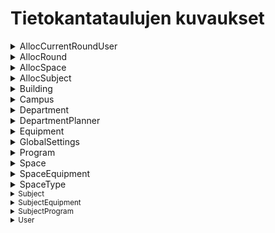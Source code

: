 # Tietokantataulujen kuvaukset

<details><summary>AllocCurrentRoundUser</summary>

***Ei ainakaan vielä käytössä**

|Sarake			|	Tyyppi		|	Avaimet 	|	Kuvaus					
|:-----			| :------- 		| 	------- 	|	------ 					
|<u>allocId</u>	| INTEGER		| PK 			| 			
|<u>UserId</u>	| INTEGER		| PK, FK   		| Viittaus User taulun Id	

</details>

<details><summary>AllocRound</summary>
<small> (Laskenta tietylle kaudelle. Esimerkiksi kesä 2022 kurssit) </small>

Sarake			|	Tyyppi		|	Avaimet		|	Kuvaus
:-----			|	:---		|	-------		|	------
 <u>id</u>		| INTEGER		| PK			| Yksilöivä pääavain
 date			| TIMESTAMP 	|				| Laskennan luontiaika
 name			| VARCHAR(255)	|				| Laskennan nimi. eg. "Syksyn 2022 virallinen"			
 isSeasonAlloc	| BOOLEAN 		|				| Onko kausi aktiviinen
 userId			| INTEGER		| FK(User.id)	| Laskennan luoja/ylläpitäjä
 description 	| VARCHAR(16000)|				| Mahdollinen kuvaus laskentaa varten
 lastModified 	| TIMESTAMP 	|				| Viimeinen muokkaus laskennassa, automaattisesti luotu aika

</details>

<details><summary>AllocSpace</summary>
<small> (Tilanvaraukset laskennassa) </small>

 Sarake			|	Tyyppi		|	Avaimet			            	|	Kuvaus
 :-----			|	:----		|	------			            	|	------
 allocSubjectId | INTEGER		| PK, FK(allocSubject.subjectId)	| Opetus
 allocRound     | INTEGER		| PK, FK(allocSubject.allocRound)	| Laskenta esim. Syksy 2022
 spaceId 		| INTEGER		| PK, FK(space.id)	            	| Varattu tila
 sessionAmount	| INTEGER		| 					            	| Tilassa tapahtuvien opetuskertojen määrä
 totalTime		| TIME			|					            	| Opetusta varten varattu aika tilassa

</details>

<details><summary>AllocSubject</summary>
<small> (Opetukset laskentaa varten) </small>

Sarake			    |	Tyyppi		|	Avaimet		    |	Kuvaus
:-----			    |	:----		|	------		    |	------
<u>subjectId</u>    | INTEGER		|PK,FK(subject.id)  | Laskentaan lisätty opetus
<u>allocRound</u>   | INTEGER		|PK,FK(allocRound)  | Laskentatoteutus esim. Kevät 2022
isAllocated 	    | BOOLEAN		|				    | Onko kurssitoteutus jo lisätty laskentaan/allocSpace tauluun (0/1)
cantAllocate 	    | BOOLEAN		|				    | Merkitään True(1) kun kurssille ei löydy sopivia tiloja
priority		    | INTEGER		|				    | Opetuksien prioriteetti (arvoasteikko) - Missä järjestyksessä opetukset lisätään allocSpace-tauluun
allocatedDate 	    | DATE			|				    | Päivämäärä, jolloin opetus on lisätty laskentaan

</details>

<details><summary>Building</summary>
<small> (Rakennus) </small>

Sarake			|	Tyyppi		|	Avaimet		|	Kuvaus
:-----			|	:----		|	------		|	------
<u>id</u>		| INTEGER		| PK			| 
name			| VARCHAR(255)	|				| Rakennuksen nimi / Tunnus (Esim. N-Talo)
description		| VARCHAR(16000)|				| Rakennuksen vapaaehtoinen kuvaus
campusId		| INTEGER		| FK(Campus.id)	| Viittaus Campus-tauluun **Ehkä poistetaan**

</details>

<details><summary>Campus</summary>
<small> (Kampus) </small>

Sarake			|	Tyyppi		|	Avaimet		|	Kuvaus
:-----			|	:----		|	------		|	------
<u>id</u>		| INTEGER		| PK			|
name			| VARCHAR(255)	|				| Kampuksen nimi (Esim. Sibelius Akatemia)
description		| VARCHAR(16000)|				| Vapaaehtoinen kuvaus

</details>

<details><summary>Department</summary>
Rakennus

Sarake			|	Tyyppi		|	Avaimet		|	Kuvaus
:-----			|	:----		|	------		|	------
<u>id</u>		| INTEGER		| PK			|
name			| VARCHAR(255)	|				| Aineryhmän nimi (esim. Jazz)
description		| VARCHAR(16000)|				| Aineryhmän kuvaus

</details>

<details><summary>DepartmentPlanner</summary>
<small> (aineryhmän suunnittelija) </small>

Sarake				|	Tyyppi		|	Avaimet				|	Kuvaus
:-----				|	:----		|	------				|	------
<u>departmentId</u> | INTEGER		| PK, FK(deparment.id)	| Suunnittelijalla oikeudet aineryhmän opetusten lisäykselle ja muokkaukselle.
<u>userId</u>		| INTEGER		| PK, FK(user.id)		| Suunnittelijan käyttäjätunnus

</details>

<details><summary>Equipment</summary>
<small> (Varustelista, josta lisätään yksittäisiä varusteita/soittimia tiloihin ja opetuksiin) </small>

Sarake			|	Tyyppi		|	Avaimet		|	Kuvaus
:-----			|	:----		|	------		|	------
<u>id</u>		| INTEGER		| PK			|
name			| VARCHAR(255)	| 				| Soittimen/varusteen nimi
isMovable		| BOOLEAN		| 				| Onko varuste siirreltävissä. Esim. Urut ei tod.näk ole
Priority		| INTEGER		|				| IN PROGRESS
description		| VARCHAR(16000)|

</details>

<details><summary>GlobalSettings</summary>
<small> (Yleiset asetukset järjestelmässä. Ehkä lisätään AllocSettings-taulu laskentaa varten erikseen) </small>

Sarake			|	Tyyppi		|	Avaimet		|	Kuvaus
:-----			|	:----		|	------		|	------
<u>id</u>		| INTEGER		| PK			|
name			| VARCHAR(255)	| 				| Asetukselle nimi
description		| VARCHAR(16000)|				| Kuvaus asetusta varten
numberValue		| INTEGER		| 				| Asetukseen kokonaisluku arvona
textValue		| VARCHAR(255)	|				| Asetukseen kiinteä tekstiarvo

</details>

<details><summary>Program</summary>
<small> (Pääaine) </small>

Sarake			|	Tyyppi		|	Avaimet			|	Kuvaus
:-----			|	:----		|	------			|	------
<u>id</u>		| INTEGER		| PK				|
name			| VARCHAR(255)	|					| Pääaineen nimi
departmentId	| INTEGER		| FK(department.id)	| Mihin aineryhmään pääaine sisältyy

</details>

<details><summary>Space</summary>
<small> (Tila - huone, studio, luokka jne.) </small>

Sarake			|	Tyyppi		|	Avaimet			|	Kuvaus
:-----			|	:----		|	------			|	------
<u>id</u>		| INTEGER		|PK					|
name			| VARCHAR(255)	|					| Nimi (Esim. R-5322 Musiikkiluokka)
area			| DECIMAL(5,1)	|					| Tilan tilavuus (neliömetreissä/m²)
info			| VARCHAR(16000)|					| Tilan lisätietoja / Kuvaus
people_capasity	| INTEGER		|					| Tilan maksimi henkilömäärä
buildingId		| INTEGER		|FK(building.id)	| Missä rakennuksessa tila sijaitsee
availableFrom	| TIME			|					| Aika, mistä lähtien tila on käytettävissä
availableTo		| TIME			|					| Aika, mihin asti tila on käytettävissä
classesFrom		| TIME			|					| Aika, mistä lähtien tila on käytettävissä opetusta varten
classesTo		| TIME			|					| Aika, mihin asti tila on käytettävissä opetusta varten
inUse			| BOOLEAN		|					| Onko tila käytettävissä vai pois käytöstä
spaceTypeId		| INTEGER		|FK(spaceType.id)	| Minkälainen opetustila kyseessä (Esim. Luentotila, soittotila, studio, jne.)

</details>

<details><summary>SpaceEquipment</summary>
<small> (Tilan varustus (soittimet, laitteistot yms.) </small>

Sarake				|	Tyyppi		|	Avaimet				|	Kuvaus
:-----				|	:----		|	------				|	------
<u>spaceId</u>		| INTEGER		|PK, FK(space.id)		| Tila
<u>equipmentId</u>	| INTEGER		|PK, FK(equipment.id)	| Varauste/Soitin

</details>

<details><summary>SpaceType</summary>
<small> (Tilatyyppi - Esim. luentotila, soittotila, studio jne.)

Sarake			|	Tyyppi		|	Avaimet		|	Kuvaus
:-----			|	:----		|	------		|	------
<u>id</u>		| INTEGER		| PK			| 
name			| VARCHAR(255)	|				| Nimi (Esim. Studio)
description		| VARCHAR(16000)|				| Vapaaehtoinen kuvaus

</details>

<details><summary>Subject</summary>
<small> (Opetus) </small>

Sarake			|	Tyyppi		|	Avaimet			|	Kuvaus
:-----			|	:----		|	------			|	------
<u>id</u>		| INTEGER		| PK				|
name			| VARCHAR(255)	|					| Opetuksen nimi (esim. Huilunsoitto, Taso A)
groupSize		| INTEGER		|					| Ryhmän koko, yksittäiselle opetukselle
groupCount		| INTEGER		|					| Montako ryhmää. Esim. 2x groupSize
sessionLength	| TIME			|					| Opetuksen yksittäisen opetuksen pituus
sessionCount	| INTEGER		|					| Montako opetusta per viikko
area			| DECIMAL(5,1)	|					| Opetukseen tarvittava tilan tilavuus (m²)
programId		| INTEGER		|FK(program.id)		| Mihin pääaineeseen opetus kuuluu
spaceTypeId		| INTEGER		|FK(spaceType.id)	| Minkälaisen tilan opetus tarvitsee (soitto/luento)

</details>

<details><summary>SubjectEquipment</summary>
<small> (Opetukseen tarvittavat soittimet / varusteet) </small>

Sarake				|	Tyyppi		|	Avaimet				|	Kuvaus
:-----				|	:----		|	------				|	------
<u>subjectId</u>	| INTEGER		| PK, FK(subject.id)	| Opetus
<u>equipmentId</u>	| INTEGER		| PK, FK(equipment.id)	| Varuste / Soitin
priority			| INTEGER		|						| Varusteen tärkeys (korkeampi numero on suurempi tarve)
obligatory			| BOOLEAN		|						| Onko varuste pakollinen kurssin kannalta (nostaa prioriteettia) ***Ei ainakaan vielä käytössä**

</details>

<details><summary>SubjectProgram</summary>
(mihin pääaineisin opetus kuuluu) **Ei tule käyttöön**

Sarake				| Tyyppi		| Avaimet			| Kuvaus
:-----				| :----			| ------			| ------
<u>subjectId</u>	| INTEGER		|PK,FK(subject.id)	| Opetus
<u>programId</u>	| INTEGER		|PK, FK(program.id)	| Pääaine

</details>

<details><summary>User</summary>

Sarake			| Tyyppi		| Avaimet		| Kuvaus
:-----			| :----			| ------		| ------
<u>id</u>		| INTEGER		| PK			|
email			| VARCHAR(255)	|				| Käyttäjän sähköpostiosoite
isAdmin			| BOOLEAN		|				| Onko käyttäjällä pääkäyttäjän oikeuksia

</details
